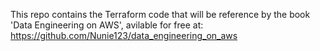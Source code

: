 This repo contains the Terraform code that will be reference by the book 'Data Engineering on AWS', avilable for free at: https://github.com/Nunie123/data_engineering_on_aws